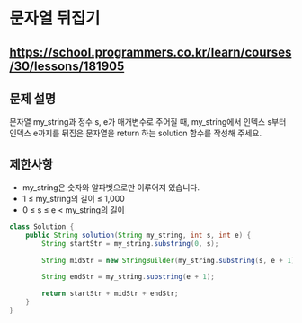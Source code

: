 # 문자열 뒤집기
https://school.programmers.co.kr/learn/courses/30/lessons/181905
---
## 문제 설명
문자열 my_string과 정수 s, e가 매개변수로 주어질 때, my_string에서 인덱스 s부터 인덱스 e까지를 뒤집은 문자열을 return 하는 solution 함수를 작성해 주세요.

## 제한사항
+ my_string은 숫자와 알파벳으로만 이루어져 있습니다.
+ 1 ≤ my_string의 길이 ≤ 1,000
+ 0 ≤ s ≤ e < my_string의 길이
```java
class Solution {
    public String solution(String my_string, int s, int e) {
        String startStr = my_string.substring(0, s);
        
        String midStr = new StringBuilder(my_string.substring(s, e + 1)).reverse().toString();
        
        String endStr = my_string.substring(e + 1);
        
        return startStr + midStr + endStr;
    }
}
```